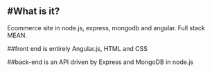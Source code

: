 #What is it?
---
Ecommerce site in node.js, express, mongodb and angular. Full stack MEAN.

##front end is entirely Angular.js, HTML and CSS

##back-end is an API driven by Express and MongoDB in node.js
